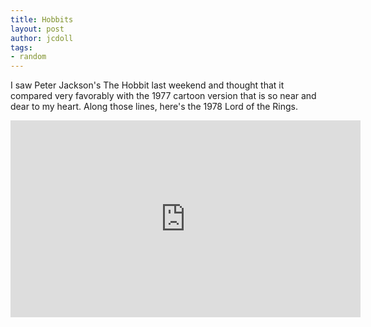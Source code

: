 ```yaml
---
title: Hobbits
layout: post
author: jcdoll
tags:
- random
---
```


I saw Peter Jackson's The Hobbit last weekend and thought that it compared very favorably with the 1977 cartoon version that is so near and dear to my heart. Along those lines, here's the 1978 Lord of the Rings.

<center>
<iframe width="560" height="315" src="https://www.youtube-nocookie.com/embed/4t7KSarpfFM" frameborder="0" allow="accelerometer; autoplay; encrypted-media; gyroscope; picture-in-picture" allowfullscreen></iframe>
</center>
